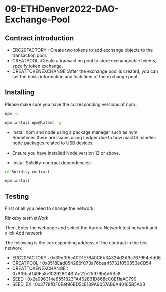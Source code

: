 # 09-ETHDenver2022-DAO-Exchange-Pool
## Contract introduction
- ERC20FACTORY : Create two tokens to add exchange objects to the transaction pool.
- CREATPOOL :Create a transaction pool to store exchangeable tokens, specify token exchange.
- CREATTOKENEXCHANGE :After the exchange pool is created, you can set the basic information and lock time of the exchange pool


## Installing

Please make sure you have the corresponding versions of npm :

```bash
npm -v
```
```bash
npm install npm@latest -g
```


- Install npm and node using a package manager such as nvm. Sometimes there are issues using Ledger due to how macOS handles node packages related to USB devices.
- Ensure you have installed Node version 12 or above.

- Install Solidity-contract dependencies:
```bash
cd Solidity-contract
```

```bash
npm install
```
## Testing

First of all you need to change the network:

Rinkeby testNetWork

Then, Enter the webpage and select the Aurora Network test network and click Add network

The following is the corresponding address of the contract in the test network
- ERC20FACTORY : 0x39d3f5cA0D1E7840C6b3A324d3A9c7679F4efd06 
- CREATPOOL : 0x8518Ead054286fC73a76bea45732f050853eCB54 
- CREATTOKENEXCHANGE : 0xBf9baf149Ea8e102926C4BfAc22e25979bAdABa8 
- SEED : 0x2a096314e6551823FA462831D668cC0E11aAC790 
- SEED_EX : 0x3778fDF0Eef96BD5cE189A9057AB6A40165B5A03 

